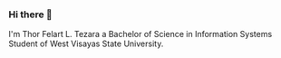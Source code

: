 ### Hi there 👋
 I'm Thor Felart L. Tezara a Bachelor of Science in Information Systems Student of West Visayas State University.
<!--
**thorfe/thorfe** is a ✨ _special_ ✨ repository because its `README.md` (this file) appears on your GitHub profile.

Here are some ideas to get you started:

<dl>
 <dt> 🌱 I’m currently learning ... </dt>
      <dd>-Programming Language</dd>
 <dt> 👯 I’m looking to collaborate on ...</dt>
      <dd>- Gaming and Streaming </dd>
 <dt> 💬 I love..</dt>
     <dd> - watching Anime </dd>
     <dd> - Playing online games (FPS,RPG,MOBA)</dd>
    <dd>  - Cooking</dd>
    <dd> - Playing Chess</dd>
     <dd> - Stanning TWICE</dd>
 <dt>📫 How to reach me: ...</dt>
     <dd> -Email (thorfelart.tezara@wvsu.edu.ph)</dd>
     <dd> -Facebook (https://m.facebook.com/thorfelart.tezara/)</dd>

 <dt> ⚡ Fun fact: ... </dt>
     <dd> - TWICE is the BEST KPOP girl group :lovely:</dd>
</dl>
-->
